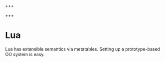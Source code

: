 
+++

+++
# Lua

Lua has extensible semantics via metatables. Setting up a prototype-based OO system is easy.

